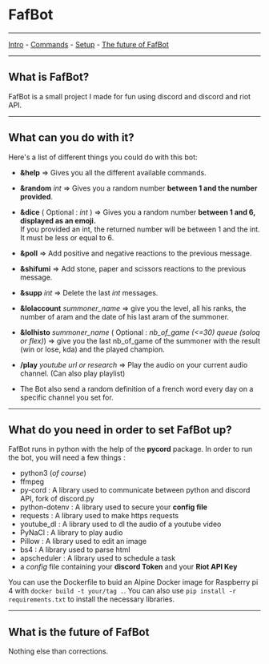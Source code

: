 # FafBot
***
[Intro](#What-is-FafBot) - [Commands](#What-can-you-do-with-it) - [Setup](#What-do-you-need-in-order-to-set-FafBot-up) - [The future of FafBot](#What-is-the-future-of-FafBot)
***
## What is FafBot?
FafBot is a small project I made for fun using discord and discord and riot API.
***
## What can you do with it?
Here's a list of different things you could do with this bot:
- **&help** => Gives you all the different available commands.
- **&random** *int* => Gives you a random number **between 1 and the number provided**.
- **&dice** ( Optional : *int* ) => Gives you a random number **between 1 and 6, displayed as an emoji.**  
  If you provided an int, the returned number will be between 1 and the int. It must be less or equal to 6.
- **&poll** => Add positive and negative reactions to the previous message.
- **&shifumi** => Add stone, paper and scissors reactions to the previous message.
- **&supp** *int* => Delete the last *int* messages.
- **&lolaccount** *summoner_name* => give you the level, all his ranks, the number of aram and the date of his last aram of the summoner.
- **&lolhisto** *summoner_name* ( Optional : *nb_of_game (<=30)* *queue (soloq or flex)*) => give you the last nb_of_game of the summoner with the result (win or lose, kda) and the played champion.
- **/play** *youtube url or research* => Play the audio on your current audio channel. (Can also play playlist)

- The Bot also send a random definition of a french word every day on a specific channel you set for.
***
## What do you need in order to set FafBot up?
FafBot runs in python with the help of the **pycord** package. In order to run the bot, you will need a few things :
- python3 (*of course*)
- ffmpeg
- py-cord : A library used to communicate between python and discord API, fork of discord.py
- python-dotenv : A library used to secure your **config file**
- requests : A library used to make https requests
- youtube_dl : A library used to dl the audio of a youtube video
- PyNaCl : A library to play audio
- Pillow : A library used to edit an image
- bs4 : A library used to parse html
- apscheduler : A library used to schedule a task
- a *config* file containing your **discord Token** and your **Riot API Key**


You can use the Dockerfile to buid an Alpine Docker image for Raspberry pi 4 with `docker build -t your/tag .`.
You can also use `pip install -r requirements.txt` to install the necessary libraries.

***
## What is the future of FafBot
Nothing else than corrections.